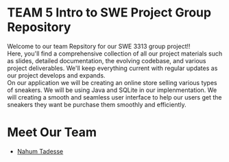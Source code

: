 # TEAM 5 Intro to SWE Project Group Repository
Welcome to our team Repsitory for our SWE 3313 group project!!<br>Here, you'll find a comprehensive collection of all our project materials such as slides, detailed documentation, the evolving codebase, and various project deliverables. We'll keep everything current with regular updates as our project develops and expands.<br>On our application we will be creating an online store selling various types of sneakers. We will be using Java and SQLite in our implenmentation. We will creating a smooth and seamless user interface to help our users get the sneakers they want be purchase them smoothly and efficiently. 





# Meet Our Team

- [Nahum Tadesse](./nahumresume.md)
